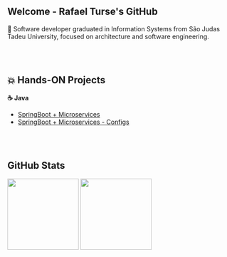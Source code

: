 ## Welcome - Rafael Turse's GitHub

💬 Software developer graduated in Information Systems from São Judas Tadeu University, focused on architecture and software engineering.

<br>
<br>

##  :boom: Hands-ON Projects
**☕ Java**
- [SpringBoot + Microservices](https://github.com/rafaelturse/hands-on-java-spring-microservice)
- [SpringBoot + Microservices - Configs](https://github.com/rafaelturse/hands-on-java-spring-microservice-configs)

<br>
<br>

## GitHub Stats
<div>
  <img height="160em"   
       align="center" src="https://github-readme-stats.vercel.app/api?username=rafaelturse&show_icons=true&theme=highcontrast&include_all_commits=true&count_private=true"
  >
  <img height="160em" 
       align="center" 
       src="https://github-readme-stats.vercel.app/api/top-langs/?username=rafaelturse&&layout=compact&hide=shell&theme=highcontrast"
  >
</div>

<br>

